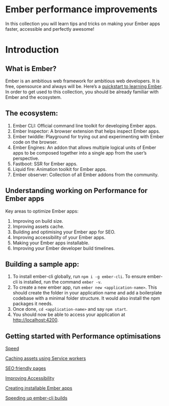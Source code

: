 # Ember performance improvements

In this collection you will learn tips and tricks on making your Ember apps faster, accessible and perfectly awesome!

# Introduction

## What is Ember?

Ember is an ambitious web framework for ambitious web developers. It is free, opensource and always will be. Here’s a [quickstart to learning Ember](https://emberjs.com/learn). In order to get used to this collection, you should be already familiar with Ember and the ecosystem.

## The ecosystem:

1. Ember CLI: Official command line toolkit for developing Ember apps.
2. Ember Inspector: A browser extension that helps inspect Ember apps.
3. Ember twiddle: Playground for trying out and experimenting with Ember code on the browser.
4. Ember Engines: An addon that allows multiple logical units of Ember apps to be composed together into a single app from the user’s perspective.
5. Fastboot: SSR for Ember apps.
6. Liquid fire: Animation toolkit for Ember apps.
7. Ember observer: Collection of all Ember addons from the community.

## Understanding working on Performance for Ember apps

Key areas to optimize Ember apps:

1. Improving on build size.
2. Improving assets cache.
3. Building and optimising your Ember app for SEO.
4. Improving accessibility of your Ember apps.
5. Making your Ember apps installable.
6. Improving your Ember developer build timelines.

## Building a sample app:

1. To install ember-cli globally, run `npm i -g ember-cli`. To ensure ember-cli is installed, run the command `ember -v`.
2. To create a new ember app, run `ember new <application-name>`. This should create the folder in your application name and add a boilerplate codebase with a minimal folder structure. It would also install the npm packages it needs.
3. Once done, `cd <application-name>` and say `npm start`.
4. You should now be able to access your application at [http://localhost:4200](http://localhost:4200/).

## Getting started with Performance optimisations

[Speed](Ember%20performance%20improvements/Speed.md)

[Caching assets using Service workers](Ember%20performance%20improvements/Caching%20assets%20using%20Service%20workers.md)

[SEO friendly pages](Ember%20performance%20improvements/SEO%20friendly%20pages.md)

[Improving Accessibility](Ember%20performance%20improvements/Improving%20Accessibility.md)

[Creating installable Ember apps](Ember%20performance%20improvements/Creating%20installable%20Ember%20apps.md)

[Speeding up ember-cli builds](Ember%20build%20improvements/Removing%20tests%20from%20dev%20build.md)
